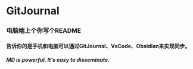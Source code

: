 # GitJournal

### 电脑端上个你写个README
#### 告诉你的是手机和电脑可以通过GitJournal、VsCode、Obsidian来实现同步。
##### MD is powerful. It's easy to disseminate.
